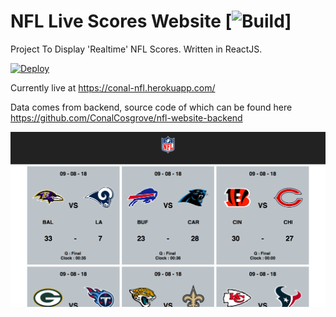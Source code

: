 # NFL Live Scores Website [![Build](https://travis-ci.org/ConalCosgrove/react-nfl-website.svg?branch=master)]
Project To Display 'Realtime' NFL Scores. Written in ReactJS.

[![Deploy](https://www.herokucdn.com/deploy/button.svg)](https://heroku.com/deploy)

Currently live at https://conal-nfl.herokuapp.com/

Data comes from backend, source code of which can be found here https://github.com/ConalCosgrove/nfl-website-backend

![alt text](https://github.com/ConalCosgrove/react-nfl-website/blob/master/screenshots/sc1.png "Logo Title Text 1")
